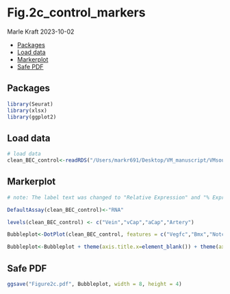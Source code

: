 Fig.2c_control_markers
================
Marle Kraft
2023-10-02

- [Packages](#packages)
- [Load data](#load-data)
- [Markerplot](#markerplot)
- [Safe PDF](#safe-pdf)

## Packages

``` r
library(Seurat)
library(xlsx)
library(ggplot2)
```

## Load data

``` r
# load data
clean_BEC_control<-readRDS("/Users/markr691/Desktop/VM_manuscript/VMsourcecode/clean_BEC_control.rds")
```

## Markerplot

``` r
# note: The label text was changed to "Relative Expression" and "% Expression" retrospectively in Adobe Illustrator.

DefaultAssay(clean_BEC_control)<-"RNA"

levels(clean_BEC_control) <- c("Vein","vCap","aCap","Artery")

Bubbleplot<-DotPlot(clean_BEC_control, features = c("Vegfc","Bmx","Notch1","Ly6a","Hey1","Cldn5","Sox17","Dll4","Itga1","Cd36","Nrp1","Aqp7","Cxcl12","Tgfbr3","Pltp","Scarb1","Myc","Angpt2","Col15a1","Nrp2","Emcn","Plvap","Vwf","Apoe","Selp","Sele","Bmp4","Nr2f2","Ackr1","Icam1","Klf2","Vcam1"), scale = TRUE, cols=c("RdYlBu"), dot.scale=5) + RotatedAxis() + theme(axis.text.x = element_text(angle = 90, vjust =-0.05, hjust = -0.05)) + scale_x_discrete(position="top")

Bubbleplot<-Bubbleplot + theme(axis.title.x=element_blank()) + theme(axis.title.y=element_blank()) + theme(legend.position="bottom") + theme(legend.text = element_text(size=7)) + theme(legend.title = element_text(size=10))
```

## Safe PDF

``` r
ggsave("Figure2c.pdf", Bubbleplot, width = 8, height = 4)
```
